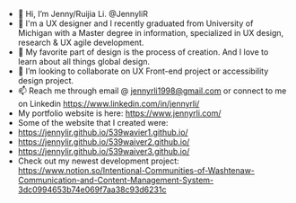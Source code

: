 - 👋 Hi, I’m Jenny/Ruijia Li. @JennyliR
- 🌱 I'm a UX designer and I recently graduated from University of Michigan with a Master degree in information, specialized in UX design, research & UX agile development.
- 👀 My favorite part of design is the process of creation. And I love to learn about all things global design.
- 💞️ I’m looking to collaborate on UX Front-end project or accessibility design project.
- 📫 Reach me through email @ jennyrli1998@gmail.com or connect to me on Linkedin https://www.linkedin.com/in/jennyrli/
- My portfolio website is here: https://www.jennyrli.com/
- Some of the website that I created were:
 - https://jennylir.github.io/539wavier1.github.io/
 - https://jennylir.github.io/539waiver2.github.io/
 - https://jennylir.github.io/539waiver3.github.io/
- Check out my newest development project: https://www.notion.so/Intentional-Communities-of-Washtenaw-Communication-and-Content-Management-System-3dc0994653b74e069f7aa38c93d6231c
